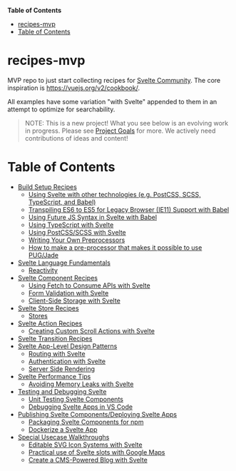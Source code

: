 <!-- START doctoc generated TOC please keep comment here to allow auto update -->
<!-- DON'T EDIT THIS SECTION, INSTEAD RE-RUN doctoc TO UPDATE -->
**Table of Contents**

- [recipes-mvp](#recipes-mvp)
- [Table of Contents](#table-of-contents)

<!-- END doctoc generated TOC please keep comment here to allow auto update -->

# recipes-mvp

MVP repo to just start collecting recipes for [Svelte Community](https://github.com/sveltejs/community). The core inspiration is https://vuejs.org/v2/cookbook/.

All examples have some variation "with Svelte" appended to them in an attempt to optimize for searchability.

> NOTE: This is a new project! What you see below is an evolving work in progress. Please see [Project Goals](https://github.com/svelte-society/recipes-mvp/issues/9) for more. We actively need contributions of ideas and content!

# Table of Contents

- [Build Setup Recipes](/build-setup.md#build-setup-recipes)
  - [Using Svelte with other technologies (e.g. PostCSS, SCSS, TypeScript, and Babel)](/build-setup.md#using-svelte-with-other-technologies-eg-postcss-scss-typescript-and-babel)
  - [Transpiling ES6 to ES5 for Legacy Browser (IE11) Support with Babel](/build-setup.md#transpiling-es6-to-es5-for-legacy-browser-ie11-support-with-babel)
  - [Using Future JS Syntax in Svelte with Babel](/build-setup.md#using-future-js-syntax-in-svelte-with-babel)
  - [Using TypeScript with Svelte](/build-setup.md#using-typescript-with-svelte)
  - [Using PostCSS/SCSS with Svelte](/build-setup.md#using-postcssscss-with-svelte)
  - [Writing Your Own Preprocessors](/build-setup.md#writing-your-own-preprocessors)
  - [How to make a pre-processor that makes it possible to use PUG/Jade](/build-setup.md#how-to-make-a-pre-processor-that-makes-it-possible-to-use-pugjade)
- [Svelte Language Fundamentals](/language.md#svelte-language-fundamentals)
  - [Reactivity](/language.md#reactivity)
- [Svelte Component Recipes](/components.md#svelte-component-recipes)
  - [Using Fetch to Consume APIs with Svelte](/components.md#using-fetch-to-consume-apis-with-svelte)
  - [Form Validation with Svelte](/components.md#form-validation-with-svelte)
  - [Client-Side Storage with Svelte](/components.md#client-side-storage-with-svelte)
- [Svelte Store Recipes](/stores.md#svelte-store-recipes)
  - [Stores](/stores.md#stores)
- [Svelte Action Recipes](/actions.md#svelte-action-recipes)
  - [Creating Custom Scroll Actions with Svelte](/actions.md#creating-custom-scroll-actions-with-svelte)
- [Svelte Transition Recipes](/transitions.md#svelte-transition-recipes)
- [Svelte App-Level Design Patterns](/design-patterns.md#svelte-app-level-design-patterns)
  - [Routing with Svelte](/design-patterns.md#routing-with-svelte)
  - [Authentication with Svelte](/design-patterns.md#authentication-with-svelte)
  - [Server Side Rendering](/design-patterns.md#server-side-rendering)
- [Svelte Performance Tips](/performance.md#svelte-performance-tips)
  - [Avoiding Memory Leaks with Svelte](/performance.md#avoiding-memory-leaks-with-svelte)
- [Testing and Debugging Svelte](/testing.md#testing-and-debugging-svelte)
  - [Unit Testing Svelte Components](/testing.md#unit-testing-svelte-components)
  - [Debugging Svelte Apps in VS Code](/testing.md#debugging-svelte-apps-in-vs-code)
- [Publishing Svelte Components/Deploying Svelte Apps](/publishing.md#publishing-svelte-componentsdeploying-svelte-apps)
  - [Packaging Svelte Components for npm](/publishing.md#packaging-svelte-components-for-npm)
  - [Dockerize a Svelte App](/publishing.md#dockerize-a-svelte-app)
- [Special Usecase Walkthroughs](/walkthroughs.md#special-usecase-walkthroughs)
  - [Editable SVG Icon Systems with Svelte](/walkthroughs.md#editable-svg-icon-systems-with-svelte)
  - [Practical use of Svelte slots with Google Maps](/walkthroughs.md#practical-use-of-svelte-slots-with-google-maps)
  - [Create a CMS-Powered Blog with Svelte](/walkthroughs.md#create-a-cms-powered-blog-with-svelte)
